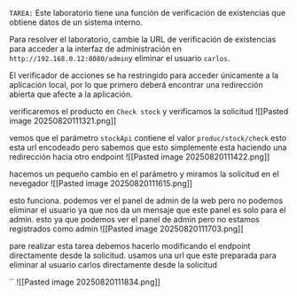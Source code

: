 `TAREA:` Este laboratorio tiene una función de verificación de existencias que obtiene datos de un sistema interno.

Para resolver el laboratorio, cambie la URL de verificación de existencias para acceder a la interfaz de administración en `http://192.168.0.12:8080/admin`y eliminar el usuario `carlos`.

El verificador de acciones se ha restringido para acceder únicamente a la aplicación local, por lo que primero deberá encontrar una redirección abierta que afecte a la aplicación.

verificaremos el producto en `Check stock` y verificamos la solicitud
![[Pasted image 20250820111321.png]]

vemos que el parámetro `stockApi` contiene el valor `produc/stock/check` esto esta url encodeado pero sabemos que esto simplemente esta haciendo una redirección hacia otro endpoint
![[Pasted image 20250820111422.png]]

hacemos un pequeño cambio en el parámetro y miramos la solicitud en el nevegador
![[Pasted image 20250820111615.png]]

esto funciona. podemos ver el panel de admin de la web pero no podemos eliminar el usuario ya que nos da un mensaje que este panel es solo para el admin. esto ya que podemos ver el panel de admin pero no estamos registrados como admin
![[Pasted image 20250820111703.png]]

pare realizar esta tarea debemos hacerlo modificando el endpoint directamente desde la solicitud. usamos una url que este preparada para eliminar al usuario carlos directamente desde la solicitud

``
![[Pasted image 20250820111834.png]]